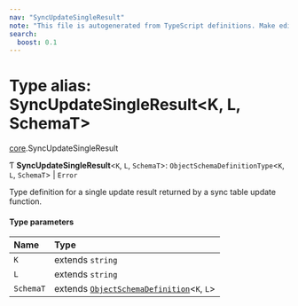 ```yaml
---
nav: "SyncUpdateSingleResult"
note: "This file is autogenerated from TypeScript definitions. Make edits to the comments in the TypeScript file and then run `make docs` to regenerate this file."
search:
  boost: 0.1
---
```

# Type alias: SyncUpdateSingleResult<K, L, SchemaT\>

[core](../modules/core.md).SyncUpdateSingleResult

Ƭ **SyncUpdateSingleResult**<`K`, `L`, `SchemaT`\>: `ObjectSchemaDefinitionType`<`K`, `L`, `SchemaT`\> \| `Error`

Type definition for a single update result returned by a sync table update function.

#### Type parameters

| Name | Type |
| :------ | :------ |
| `K` | extends `string` |
| `L` | extends `string` |
| `SchemaT` | extends [`ObjectSchemaDefinition`](../interfaces/core.ObjectSchemaDefinition.md)<`K`, `L`\> |
